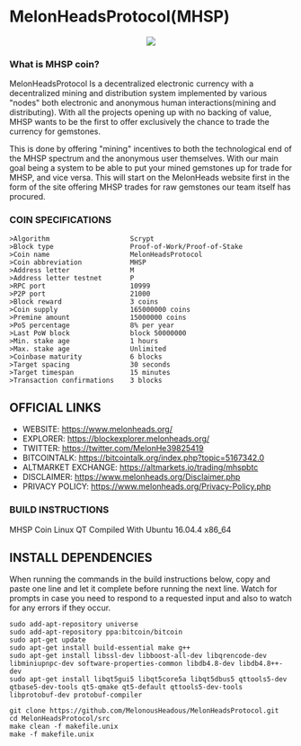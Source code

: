 # MelonHeadsProtocol(MHSP)

<p style="text-align:center;"><img src="https://www.melonheads.org/resources/Second_MelonHead_Coin_Side_A.png.opt549x549o0%2C0s549x549.png"></p>

### What is MHSP coin?

MelonHeadsProtocol Is a decentralized electronic currency with a decentralized mining and distribution system implemented by various "nodes" both electronic and anonymous human interactions(mining and distributing). With all the projects opening up with no backing of value, MHSP wants to be the first to offer exclusively the chance to trade the currency for gemstones.

This is done by offering "mining" incentives to both the technological end of the MHSP spectrum and the anonymous user themselves. With our main goal being a system to be able to put your mined gemstones up for trade for MHSP, and vice versa. This will start on the MelonHeads website first in the form of the site offering MHSP trades for raw gemstones our team itself has procured.

### COIN SPECIFICATIONS

```
>Algorithm                    Scrypt
>Block type                   Proof-of-Work/Proof-of-Stake
>Coin name                    MelonHeadsProtocol
>Coin abbreviation            MHSP
>Address letter               M
>Address letter testnet       P
>RPC port                     10999
>P2P port                     21000
>Block reward                 3 coins
>Coin supply                  165000000 coins
>Premine amount               15000000 coins
>PoS percentage               8% per year
>Last PoW block               block 50000000
>Min. stake age               1 hours
>Max. stake age               Unlimited
>Coinbase maturity            6 blocks
>Target spacing               30 seconds
>Target timespan              15 minutes
>Transaction confirmations    3 blocks
```

## OFFICIAL LINKS

  * WEBSITE: https://www.melonheads.org/
  * EXPLORER: https://blockexplorer.melonheads.org/
  * TWITTER: https://twitter.com/MelonHe39825419
  * BITCOINTALK: https://bitcointalk.org/index.php?topic=5167342.0
  * ALTMARKET EXCHANGE: https://altmarkets.io/trading/mhspbtc
  * DISCLAIMER: https://www.melonheads.org/Disclaimer.php
  * PRIVACY POLICY: https://www.melonheads.org/Privacy-Policy.php

### BUILD INSTRUCTIONS
MHSP Coin Linux QT Compiled With Ubuntu 16.04.4 x86_64

INSTALL DEPENDENCIES
---------------------

When running the commands in the build instructions below, copy and paste one line and let it complete before running the next line. Watch for prompts in case you need to respond to a requested input and also to watch for any errors if they occur.
```
sudo add-apt-repository universe
sudo add-apt-repository ppa:bitcoin/bitcoin
sudo apt-get update
sudo apt-get install build-essential make g++
sudo apt-get install libssl-dev libboost-all-dev libqrencode-dev libminiupnpc-dev software-properties-common libdb4.8-dev libdb4.8++-dev
sudo apt-get install libqt5gui5 libqt5core5a libqt5dbus5 qttools5-dev qtbase5-dev-tools qt5-qmake qt5-default qttools5-dev-tools libprotobuf-dev protobuf-compiler
```
```
git clone https://github.com/MelonousHeadous/MelonHeadsProtocol.git
cd MelonHeadsProtocol/src
make clean -f makefile.unix
make -f makefile.unix
```
